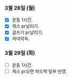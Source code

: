 ### 3월 28일 (월)
- [X] 운동 1시간.
- [X] 체스 pr날리기.
- [X] 글쓰기 pr날리기.
- [X] 저녁약속. 

### 3월 29일 (화)
- [ ] 운동 1시간.
- [ ] 체스 pr오면 피드백 일부 반영. 
